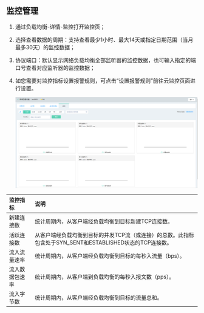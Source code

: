 ## 监控管理

1. 通过负载均衡-详情-监控打开监控页；

1. 选择查看数据的周期：支持查看最少1小时、最大14天或指定日期范围（当月最多30天）的监控数据；

1. 协议端口：默认显示网络负载均衡全部监听器的监控数据，也可输入指定的端口号查看对应监听器的监控数据；

1. 如您需要对监控指标设置报警规则，可点击“设置报警规则”前往云监控页面进行设置。

	![NLB监控管理](../../../../image/Networking/NLB/NLB-Monitor.png)


| 监控指标	| 说明	|
| :- | :- |
|新建连接数	|统计周期内，从客户端经负载均衡到目标新建TCP连接数。	|
|活跃连接数	|从客户端经负载均衡到目标的并发TCP流（或连接）的总数。此指标包含处于SYN_SENT和ESTABLISHED状态的TCP连接数。	|
|流入流量速率	|统计周期内，从客户端经负载均衡到目标的每秒入流量（bps）。	|
|流入数据包速率	|统计周期内，从客户端到负载均衡的每秒入报文数（pps）。	|
|流入字节数	|统计周期内，从客户端经负载均衡到目标的流量总和。	|


